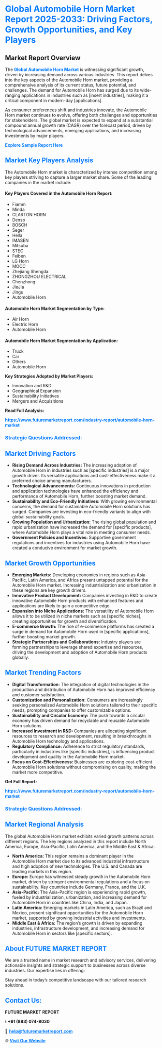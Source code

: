 <h1 style="color: #007BFF;">Global Automobile Horn Market Report 2025-2033: Driving Factors, Growth Opportunities, and Key Players</h1>

<section id="overview">
<h2>Market Report Overview</h2>
<p>The <a href="https://www.futuremarketreport.com/industry-report/automobile-horn-market" style="color: #007BFF; text-decoration: none;"><strong>Global Automobile Horn Market</strong></a> is witnessing significant growth, driven by increasing demand across various industries. This report delves into the key aspects of the Automobile Horn market, providing a comprehensive analysis of its current status, future potential, and challenges. The demand for Automobile Horn has surged due to its wide-ranging applications in industries such as [insert industries], making it a critical component in modern-day [applications].</p>
<p>As consumer preferences shift and industries innovate, the Automobile Horn market continues to evolve, offering both challenges and opportunities for stakeholders. The global market is expected to expand at a substantial compound annual growth rate (CAGR) over the forecast period, driven by technological advancements, emerging applications, and increasing investments by major players.</p>
</section>

<section id="overview">
<p><a href="https://www.futuremarketreport.com/request-sample/reportId=97282" style="color: #007BFF; text-decoration: none;"><strong>Explore Sample Report Here</strong></a></p>
</section>

<section id="key-players">
<h2 style="color: #007BFF;">Market Key Players Analysis</h2>
<p>The Automobile Horn market is characterized by intense competition among key players striving to capture a larger market share. Some of the leading companies in the market include:</p>
<h4>Key Players Covered in the Automobile Horn Report:</h4>
<ul><li>Fiamm</li><li>Minda</li><li>CLARTON HORN</li><li>Denso</li><li>BOSCH</li><li>Seger</li><li>Hella</li><li>IMASEN</li><li>Mitsuba</li><li>STEC</li><li>Feiben</li><li>LG Horn</li><li>MOCC</li><li>Zhejiang Shengda</li><li>ZHONGZHOU ELECTRICAL</li><li>Chenzhong</li><li>JieJia</li><li>Jingu</li><li>Automobile Horn</li></ul>
<h4>Automobile Horn Market Segmentation by Type:</h4>
<ul><li>Air Horn</li><li>Electric Horn</li><li>Automobile Horn</li></ul>

<h4>Automobile Horn Market Segmentation by Application:</h4>
<ul><li>Truck</li><li>Car</li><li>Others</li><li>Automobile Horn</li></ul>
<p><strong>Key Strategies Adopted by Market Players:</strong></p>
<ul>
<li>Innovation and R&D</li>
<li>Geographical Expansion</li>
<li>Sustainability Initiatives</li>
<li>Mergers and Acquisitions</li>
</ul>
</section>

<section>
<p><strong>Read Full Analysis: </strong></p><a href="https://www.futuremarketreport.com/industry-report/automobile-horn-market" style="color: #007BFF; text-decoration: none;"><strong>https://www.futuremarketreport.com/industry-report/automobile-horn-market</strong></a>
<h3 style="color: #007BFF;">Strategic Questions Addressed:</h3>
</section>

<section id="driving-factors">
<h2 style="color: #007BFF;">Market Driving Factors</h2>
<ul>
<li><strong>Rising Demand Across Industries:</strong> The increasing adoption of Automobile Horn in industries such as [specific industries] is a major growth driver. Its versatile applications and cost-effectiveness make it a preferred choice among manufacturers.</li>
<li><strong>Technological Advancements:</strong> Continuous innovations in production and application technologies have enhanced the efficiency and performance of Automobile Horn, further boosting market demand.</li>
<li><strong>Sustainability and Eco-Friendly Initiatives:</strong> With growing environmental concerns, the demand for sustainable Automobile Horn solutions has surged. Companies are investing in eco-friendly variants to align with global sustainability goals.</li>
<li><strong>Growing Population and Urbanization:</strong> The rising global population and rapid urbanization have increased the demand for [specific products], where Automobile Horn plays a vital role in meeting consumer needs.</li>
<li><strong>Government Policies and Incentives:</strong> Supportive government regulations and incentives for industries using Automobile Horn have created a conducive environment for market growth.</li>
</ul>
</section>

<section id="growth-opportunities">
<h2 style="color: #007BFF;">Market Growth Opportunities</h2>
<ul>
<li><strong>Emerging Markets:</strong> Developing economies in regions such as Asia-Pacific, Latin America, and Africa present untapped potential for the Automobile Horn market. Increasing industrialization and urbanization in these regions are key growth drivers.</li>
<li><strong>Innovative Product Development:</strong> Companies investing in R&D to create innovative Automobile Horn products with enhanced features and applications are likely to gain a competitive edge.</li>
<li><strong>Expansion into Niche Applications:</strong> The versatility of Automobile Horn allows it to be utilized in niche markets such as [specific niches], creating opportunities for growth and diversification.</li>
<li><strong>E-commerce Growth:</strong> The rise of e-commerce platforms has created a surge in demand for Automobile Horn used in [specific applications], further boosting market growth.</li>
<li><strong>Strategic Partnerships and Collaborations:</strong> Industry players are forming partnerships to leverage shared expertise and resources, driving the development and adoption of Automobile Horn products globally.</li>
</ul>
</section>

<section id="trending-factors">
<h2 style="color: #007BFF;">Market Trending Factors</h2>
<ul>
<li><strong>Digital Transformation:</strong> The integration of digital technologies in the production and distribution of Automobile Horn has improved efficiency and customer satisfaction.</li>
<li><strong>Customization and Personalization:</strong> Consumers are increasingly seeking personalized Automobile Horn solutions tailored to their specific needs, prompting companies to offer customizable options.</li>
<li><strong>Sustainability and Circular Economy:</strong> The push towards a circular economy has driven demand for recyclable and reusable Automobile Horn solutions.</li>
<li><strong>Increased Investment in R&D:</strong> Companies are allocating significant resources to research and development, resulting in breakthroughs in Automobile Horn technology and applications.</li>
<li><strong>Regulatory Compliance:</strong> Adherence to strict regulatory standards, particularly in industries like [specific industries], is influencing product development and quality in the Automobile Horn market.</li>
<li><strong>Focus on Cost-Effectiveness:</strong> Businesses are exploring cost-efficient Automobile Horn solutions without compromising on quality, making the market more competitive.</li>
</ul>
</section>

<section>
<p><strong>Get Full Report: </strong></p><a href="https://www.futuremarketreport.com/industry-report/automobile-horn-market" style="color: #007BFF; text-decoration: none;"><strong>https://www.futuremarketreport.com/industry-report/automobile-horn-market</strong></a>
<h3 style="color: #007BFF;">Strategic Questions Addressed:</h3>
</section>


<section id="regional-analysis">
<h2 style="color: #007BFF;">Market Regional Analysis</h2>
<p>The global Automobile Horn market exhibits varied growth patterns across different regions. The key regions analyzed in this report include North America, Europe, Asia-Pacific, Latin America, and the Middle East & Africa:</p>
<ul>
<li><strong>North America:</strong> This region remains a dominant player in the Automobile Horn market due to its advanced industrial infrastructure and high adoption of new technologies. The U.S. and Canada are leading markets in this region.</li>
<li><strong>Europe:</strong> Europe has witnessed steady growth in the Automobile Horn market, driven by stringent environmental regulations and a focus on sustainability. Key countries include Germany, France, and the U.K.</li>
<li><strong>Asia-Pacific:</strong> The Asia-Pacific region is experiencing rapid growth, fueled by industrialization, urbanization, and increasing demand for Automobile Horn in countries like China, India, and Japan.</li>
<li><strong>Latin America:</strong> Emerging markets in Latin America, such as Brazil and Mexico, present significant opportunities for the Automobile Horn market, supported by growing industrial activities and investments.</li>
<li><strong>Middle East & Africa:</strong> The region’s growth is driven by expanding industries, infrastructure development, and increasing demand for Automobile Horn in sectors like [specific sectors].</li>
</ul>
</section>

<footer>
<h2 style="color: #007BFF;">About FUTURE MARKET REPORT</h2>
<p>We are a trusted name in market research and advisory services, delivering actionable insights and strategic support to businesses across diverse industries. Our expertise lies in offering:</p>

<p>Stay ahead in today’s competitive landscape with our tailored research solutions.</p>

<h2 style="color: #007BFF;">Contact Us:</h2>
<p><strong>FUTURE MARKET REPORT</strong></p>
<p>📞 <strong>+91 (883) 074-8030</strong></p>
<p>📧 <strong><a href="mailto:help@futuremarketreport.com" style="color: #007BFF;">help@futuremarketreport.com</a></strong></p>
<p>🌐 <strong><a href="https://www.futuremarketreport.com/" style="color: #007BFF;">Visit Our Website</a></strong></p>
</footer>